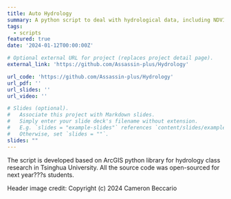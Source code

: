 ```yaml
---
title: Auto Hydrology
summary: A python script to deal with hydrological data, including NDVI, soil, and boundary data. 
tags:
  - scripts
featured: true
date: '2024-01-12T00:00:00Z'

# Optional external URL for project (replaces project detail page).
external_link: 'https://github.com/Assassin-plus/Hydrology'

url_code: 'https://github.com/Assassin-plus/Hydrology'
url_pdf: ''
url_slides: ''
url_video: ''

# Slides (optional).
#   Associate this project with Markdown slides.
#   Simply enter your slide deck's filename without extension.
#   E.g. `slides = "example-slides"` references `content/slides/example-slides.md`.
#   Otherwise, set `slides = ""`.
slides: ""
---
```

The script is developed based on ArcGIS python library for hydrology class research in Tsinghua University. All the source code was open-sourced for next year???s students.

Header image credit: Copyright (c) 2024 Cameron Beccario

